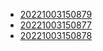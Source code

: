 - [20221003150879](/zet/20221003150879/README.md)
- [20221003150877](/zet/20221003150877/README.md)
- [20221003150878](/zet/20221003150878/README.md)
